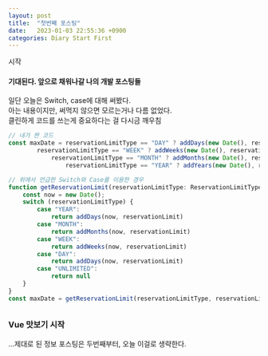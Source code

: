 ```yaml
---
layout: post
title:  "첫번째 포스팅"
date:   2023-01-03 22:55:36 +0900
categories: Diary Start First
---
```

시작

<h4>기대된다. 앞으로 채워나갈 나의 개발 포스팅들<br/></h4>

<div>
    <div>일단 오늘은 Switch, case에 대해 써봤다.</div>
    <div>아는 내용이지만, 써먹지 않으면 모르는거나 다름 없었다.</div>
    <div>클린하게 코드를 쓰는게 중요하다는 걸 다시금 깨우침</div>
</div>

```javascript
// 내가 짠 코드 
const maxDate = reservationLimitType == "DAY" ? addDays(new Date(), reservationLimitType === "UNLIMTED" ? null : reservationLimit) :
        reservationLimitType == "WEEK" ? addWeeks(new Date(), reservationLimitType === "UNLIMTED" ? null : reservationLimit) :
            reservationLimitType == "MONTH" ? addMonths(new Date(), reservationLimitType === "UNLIMTED" ? null : reservationLimit) :
                reservationLimitType == "YEAR" ? addYears(new Date(), reservationLimitType === "UNLIMTED" ? null : reservationLimit) : ""

// 위에서 언급한 Switch와 Case를 이용한 경우
function getReservationLimit(reservationLimitType: ReservationLimitType, reservationLimit: number) {
    const now = new Date();
    switch (reservationLimitType) {
        case "YEAR":
            return addDays(now, reservationLimit)
        case "MONTH":
            return addMonths(now, reservationLimit)
        case "WEEK":
            return addWeeks(now, reservationLimit)
        case "DAY":
            return addDays(now, reservationLimit)
        case "UNLIMITED":
            return null
    }
}
const maxDate = getReservationLimit(reservationLimitType, reservationLimit)
```

<br/>
<div>
    <div style="font-weight: bold; font-size: 16px;">Vue 맛보기 시작 </div>
</div>
<br/>
<div>...제대로 된 정보 포스팅은 두번째부터, 오늘 이걸로 생략한다.</div>